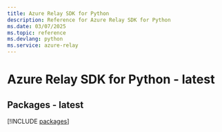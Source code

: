 ```yaml
---
title: Azure Relay SDK for Python
description: Reference for Azure Relay SDK for Python
ms.date: 03/07/2025
ms.topic: reference
ms.devlang: python
ms.service: azure-relay
---
```

# Azure Relay SDK for Python - latest
## Packages - latest
[!INCLUDE [packages](relay-index.md)]